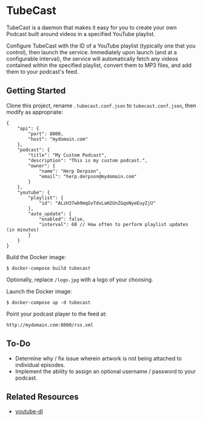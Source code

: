 # TubeCast

TubeCast is a daemon that makes it easy for you to create your own Podcast built around videos in a specified YouTube playlist.

Configure TubeCast with the ID of a YouTube playlist (typically one that you control), then launch the service. Immediately upon launch (and at a configurable interval), the service will automatically fetch any videos contained within the specified playlist, convert them to MP3 files, and add them to your podcast's feed.

## Getting Started

Clone this project, rename `.tubecast.conf.json` to `tubecast.conf.json`, then modify as appropriate:

```
{
    "api": {
        "port": 8000,
        "host": "mydomain.com"
    },
    "podcast": {
        "title": "My Custom Podcast",
        "description": "This is my custom podcast.",
        "owner": {
            "name": "Herp Derpson",
            "email": "herp.derpson@mydomain.com"
        }
    },
    "youtube": {
        "playlist": {
            "id": "ALzH37wb9mqGvTdvLaH2UnZGqoNyeEuyZjU"
        },
        "auto_update": {
            "enabled": false,
            "interval": 60 // How often to perform playlist updates (in minutes)
        }
    }
}
```

Build the Docker image:

    $ docker-compose build tubecast

Optionally, replace `/logo.jpg` with a logo of your choosing.

Launch the Docker image:

    $ docker-compose up -d tubecast

Point your podcast player to the feed at:

    http://mydomain.com:8000/rss.xml

## To-Do

- Determine why / fix issue wherein artwork is not being attached to individual episodes.
- Implement the ability to assign an optional username / password to your podcast.

## Related Resources

- [youtube-dl](https://rg3.github.io/youtube-dl/)
